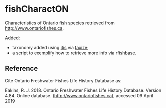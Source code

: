 # fishCharactON

Characteristics of Ontario fish species retrieved from http://www.ontariofishes.ca.

Added:
  - taxonomy added using [itis](https://www.itis.gov/) via [taxize](https://github.com/ropensci/taxize);
  - a script to exemplify how to retrieve more info via rfishbase.

## Reference

Cite Ontario Freshwater Fishes Life History Database as:

Eakins, R. J. 2018. Ontario Freshwater Fishes Life History Database. Version 4.84. Online database. (http://www.ontariofishes.ca), accessed 09 April 2019
